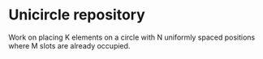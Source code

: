 # Unicircle repository

Work on placing K elements on a circle with N uniformly spaced positions where M slots are already occupied.

